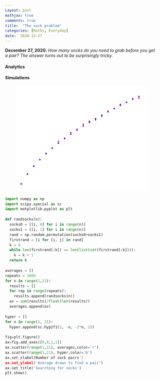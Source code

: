 ```yaml
---
Layout: post
mathjax: true
comments: true
title:  "The sock problem"
categories: [Maths, Everyday]
date:  2020-12-27
---
```


**December 27, 2020.** *How many socks do you need to grab before you
  get a pair? The answer turns out to be surprisingly tricky.*

#### Analytics

#### Simulations

<figure>
    <div style="text-align:center"><img src
    ="/images/posts/sockssim.png"/>
	</div>
	</figure>

```python
import numpy as np
import scipy.special as sc
import matplotlib.pyplot as plt

def randsocks(n):
  socks0 = [[i, 0] for i in range(n)]
  socks1 = [[i, 1] for i in range(n)]
  rand = np.random.permutation(socks0+socks1)
  firstrand = [i for [i, j] in rand]
  k = 0
  while len(firstrand[:k]) == len(list(set(firstrand[:k]))):
    k = k + 1
  return k

averages = []
repeats = 1000
for n in range(1,21):
  results = []
  for rep in range(repeats):
    results.append(randsocks(n))
  av = sum(results)/float(len(results))
  averages.append(av)

hyper = []
for n in range(1, 21):
  hyper.append(sc.hyp2f1(1, -n, -2*n, 2))

fig=plt.figure()
ax=fig.add_axes([0,0,1,1])
ax.scatter(range(1,21), averages,color='r')
ax.scatter(range(1,21), hyper,color='b')
ax.set_xlabel(Number of sock pairs')
ax.set_ylabel('Average draws to find a pair')
ax.set_title('Searching for socks')
plt.show()
```
